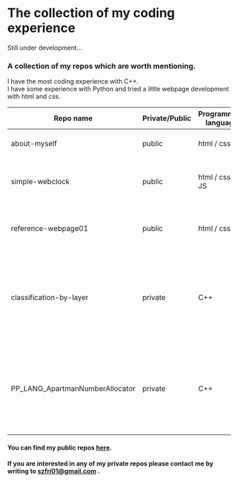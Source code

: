 # The collection of my coding experience

Still under development...
### A collection of my repos which are worth mentioning.
I have the most coding experience with C++.  
I have some experience with Python and tried a little webpage development with html and css.  

| Repo name | Private/Public | Programming language | Brief | Year |
| --- | --- | --- | --- | --- |
| about-myself | public | html / css | a little introductory webpage | 2022 |
| simple-webclock | public | html / css / JS | a webpage exercise with an animated clock | 2022 |
| reference-webpage01 | public | html / css | final project of a webpage development course | 2022 |
| classification-by-layer | private | C++ | Archicad Add-On developed with Archicad API - sets classification of elements based on their layers | 2023 |
| PP_LANG_ApartmanNumberAllocator | private | C++ | Archicad Add-On developed with Archicad API - numbers apartmans of a residential project | 2022 |
  
#### You can find my public repos [here](https://github.com/SzokeFerenc?tab=repositories).  
#### If you are interested in any of my private repos please contact me by writing to szfri01@gmail.com .
